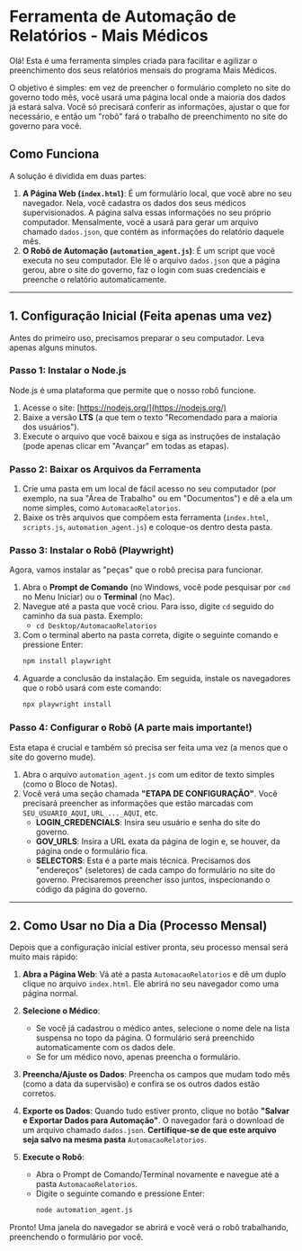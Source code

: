 # Ferramenta de Automação de Relatórios - Mais Médicos

Olá! Esta é uma ferramenta simples criada para facilitar e agilizar o preenchimento dos seus relatórios mensais do programa Mais Médicos.

O objetivo é simples: em vez de preencher o formulário completo no site do governo todo mês, você usará uma página local onde a maioria dos dados já estará salva. Você só precisará conferir as informações, ajustar o que for necessário, e então um "robô" fará o trabalho de preenchimento no site do governo para você.

## Como Funciona

A solução é dividida em duas partes:

1.  **A Página Web (`index.html`)**: É um formulário local, que você abre no seu navegador. Nela, você cadastra os dados dos seus médicos supervisionados. A página salva essas informações no seu próprio computador. Mensalmente, você a usará para gerar um arquivo chamado `dados.json`, que contém as informações do relatório daquele mês.
2.  **O Robô de Automação (`automation_agent.js`)**: É um script que você executa no seu computador. Ele lê o arquivo `dados.json` que a página gerou, abre o site do governo, faz o login com suas credenciais e preenche o relatório automaticamente.

---

## 1. Configuração Inicial (Feita apenas uma vez)

Antes do primeiro uso, precisamos preparar o seu computador. Leva apenas alguns minutos.

### Passo 1: Instalar o Node.js

Node.js é uma plataforma que permite que o nosso robô funcione.

1.  Acesse o site: [https://nodejs.org/](https://nodejs.org/)
2.  Baixe a versão **LTS** (a que tem o texto "Recomendado para a maioria dos usuários").
3.  Execute o arquivo que você baixou e siga as instruções de instalação (pode apenas clicar em "Avançar" em todas as etapas).

### Passo 2: Baixar os Arquivos da Ferramenta

1.  Crie uma pasta em um local de fácil acesso no seu computador (por exemplo, na sua "Área de Trabalho" ou em "Documentos") e dê a ela um nome simples, como `AutomacaoRelatorios`.
2.  Baixe os três arquivos que compõem esta ferramenta (`index.html`, `scripts.js`, `automation_agent.js`) e coloque-os dentro desta pasta.

### Passo 3: Instalar o Robô (Playwright)

Agora, vamos instalar as "peças" que o robô precisa para funcionar.

1.  Abra o **Prompt de Comando** (no Windows, você pode pesquisar por `cmd` no Menu Iniciar) ou o **Terminal** (no Mac).
2.  Navegue até a pasta que você criou. Para isso, digite `cd` seguido do caminho da sua pasta. Exemplo:
    *   `cd Desktop/AutomacaoRelatorios`
3.  Com o terminal aberto na pasta correta, digite o seguinte comando e pressione Enter:
    ```bash
    npm install playwright
    ```
4.  Aguarde a conclusão da instalação. Em seguida, instale os navegadores que o robô usará com este comando:
    ```bash
    npx playwright install
    ```

### Passo 4: Configurar o Robô (A parte mais importante!)

Esta etapa é crucial e também só precisa ser feita uma vez (a menos que o site do governo mude).

1.  Abra o arquivo `automation_agent.js` com um editor de texto simples (como o Bloco de Notas).
2.  Você verá uma seção chamada **"ETAPA DE CONFIGURAÇÃO"**. Você precisará preencher as informações que estão marcadas com `SEU_USUARIO_AQUI`, `URL_..._AQUI`, etc.
    *   **LOGIN_CREDENCIALS**: Insira seu usuário e senha do site do governo.
    *   **GOV_URLS**: Insira a URL exata da página de login e, se houver, da página onde o formulário fica.
    *   **SELECTORS**: Esta é a parte mais técnica. Precisamos dos "endereços" (seletores) de cada campo do formulário no site do governo. Precisaremos preencher isso juntos, inspecionando o código da página do governo.

---

## 2. Como Usar no Dia a Dia (Processo Mensal)

Depois que a configuração inicial estiver pronta, seu processo mensal será muito mais rápido:

1.  **Abra a Página Web**: Vá até a pasta `AutomacaoRelatorios` e dê um duplo clique no arquivo `index.html`. Ele abrirá no seu navegador como uma página normal.

2.  **Selecione o Médico**:
    *   Se você já cadastrou o médico antes, selecione o nome dele na lista suspensa no topo da página. O formulário será preenchido automaticamente com os dados dele.
    *   Se for um médico novo, apenas preencha o formulário.

3.  **Preencha/Ajuste os Dados**: Preencha os campos que mudam todo mês (como a data da supervisão) e confira se os outros dados estão corretos.

4.  **Exporte os Dados**: Quando tudo estiver pronto, clique no botão **"Salvar e Exportar Dados para Automação"**. O navegador fará o download de um arquivo chamado `dados.json`. **Certifique-se de que este arquivo seja salvo na mesma pasta** `AutomacaoRelatorios`.

5.  **Execute o Robô**:
    *   Abra o Prompt de Comando/Terminal novamente e navegue até a pasta `AutomacaoRelatorios`.
    *   Digite o seguinte comando e pressione Enter:
        ```bash
        node automation_agent.js
        ```

Pronto! Uma janela do navegador se abrirá e você verá o robô trabalhando, preenchendo o formulário por você.